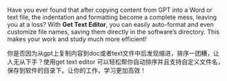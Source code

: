 Have you ever found that after copying content from GPT into a Word or text file, the indentation and formatting become a complete mess, leaving you at a loss? With **Get Text Editor**, you can easily auto-format and even customize file names, saving them directly in the software’s directory. This makes your work and study much more efficient!

你是否因为从gpt上复制内容到doc或者text文件中后发现缩进，排序一团糟，让人无从下手？使用get text editor 可以轻松帮你自动排序并且支持自定义文件名，保存到软件的目录下。让你的工作，学习更加高效！
